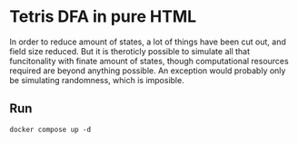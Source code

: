 # Tetris DFA in pure HTML

In order to reduce amount of states, a lot of things have been cut out, and field size reduced.
But it is theroticly possible to simulate all that funcitonality with finate amount of states, though computational resources required are beyond anything possible.
An exception would probably only be simulating randomness, which is imposible.

## Run
```console
docker compose up -d
```
